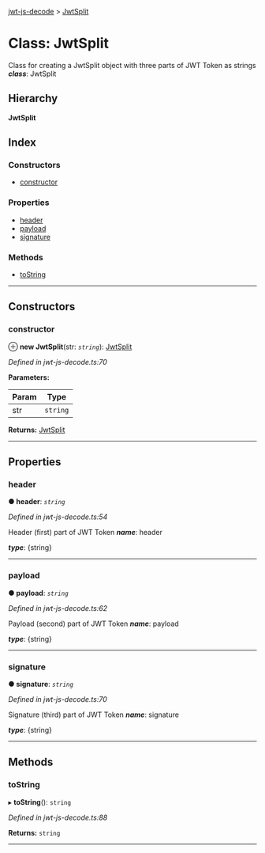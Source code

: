 [jwt-js-decode](../README.md) > [JwtSplit](../classes/jwtsplit.md)

# Class: JwtSplit

Class for creating a JwtSplit object with three parts of JWT Token as strings
*__class__*: JwtSplit

## Hierarchy

**JwtSplit**

## Index

### Constructors

* [constructor](jwtsplit.md#constructor)

### Properties

* [header](jwtsplit.md#header)
* [payload](jwtsplit.md#payload)
* [signature](jwtsplit.md#signature)

### Methods

* [toString](jwtsplit.md#tostring)

---

## Constructors

<a id="constructor"></a>

###  constructor

⊕ **new JwtSplit**(str: *`string`*): [JwtSplit](jwtsplit.md)

*Defined in jwt-js-decode.ts:70*

**Parameters:**

| Param | Type |
| ------ | ------ |
| str | `string` |

**Returns:** [JwtSplit](jwtsplit.md)

___

## Properties

<a id="header"></a>

###  header

**● header**: *`string`*

*Defined in jwt-js-decode.ts:54*

Header (first) part of JWT Token
*__name__*: header

*__type__*: {string}

___
<a id="payload"></a>

###  payload

**● payload**: *`string`*

*Defined in jwt-js-decode.ts:62*

Payload (second) part of JWT Token
*__name__*: payload

*__type__*: {string}

___
<a id="signature"></a>

###  signature

**● signature**: *`string`*

*Defined in jwt-js-decode.ts:70*

Signature (third) part of JWT Token
*__name__*: signature

*__type__*: {string}

___

## Methods

<a id="tostring"></a>

###  toString

▸ **toString**(): `string`

*Defined in jwt-js-decode.ts:88*

**Returns:** `string`

___


